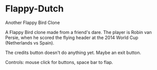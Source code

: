 # Flappy-Dutch
Another Flappy Bird Clone

A Flappy Bird clone made from a friend's dare. The player is Robin van Persie, when he scored the flying header at the 2014 World Cup (Netherlands vs Spain).

The credits button doesn't do anything yet. Maybe an exit button.

Controls: mouse click for buttons, space bar to flap.
